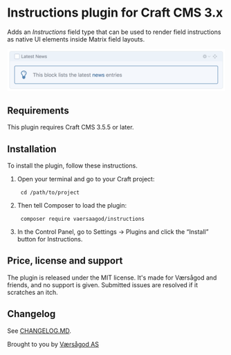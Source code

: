 # Instructions plugin for Craft CMS 3.x

Adds an _Instructions_ field type that can be used to render field instructions as native UI elements inside Matrix field layouts.

![Screenshot](resources/img/instructions.png)

## Requirements

This plugin requires Craft CMS 3.5.5 or later.

## Installation

To install the plugin, follow these instructions.

1. Open your terminal and go to your Craft project:

        cd /path/to/project

2. Then tell Composer to load the plugin:

        composer require vaersaagod/instructions

3. In the Control Panel, go to Settings → Plugins and click the “Install” button for Instructions.

## Price, license and support

The plugin is released under the MIT license. It's made for Værsågod and friends, and no support 
is given. Submitted issues are resolved if it scratches an itch. 

## Changelog

See [CHANGELOG.MD](https://raw.githubusercontent.com/vaersaagod/instructions/master/CHANGELOG.md).


Brought to you by [Værsågod AS](https://vaersaagod.no)
